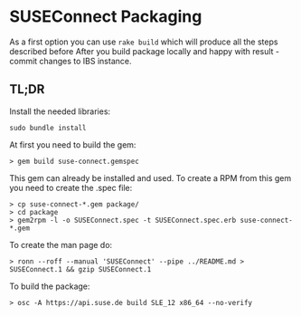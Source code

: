 # SUSEConnect Packaging

As a first option you can use `rake build` which will produce all the steps described before
After you build package locally and happy with result - commit changes to IBS instance.

## TL;DR

Install the needed libraries:

`sudo bundle install`

At first you need to build the gem:

`> gem build suse-connect.gemspec`

This gem can already be installed and used. To create a RPM from this gem you need to create the .spec file:

```
> cp suse-connect-*.gem package/
> cd package
> gem2rpm -l -o SUSEConnect.spec -t SUSEConnect.spec.erb suse-connect-*.gem
```

To create the man page do:

`> ronn --roff --manual 'SUSEConnect' --pipe ../README.md > SUSEConnect.1 && gzip SUSEConnect.1`

To build the package:

`> osc -A https://api.suse.de build SLE_12 x86_64 --no-verify`




